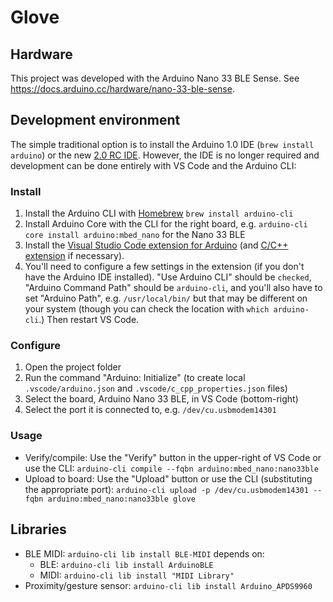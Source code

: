 # Glove

## Hardware

This project was developed with the Arduino Nano 33 BLE Sense. See https://docs.arduino.cc/hardware/nano-33-ble-sense.

## Development environment

The simple traditional option is to install the Arduino 1.0 IDE (`brew install arduino`) or the new [2.0 RC IDE](https://www.arduino.cc/en/software#experimental-software). However, the IDE is no longer required and development can be done entirely with VS Code and the Arduino CLI:

### Install

1. Install the Arduino CLI with [Homebrew](https://brew.sh) `brew install arduino-cli`
2. Install Arduino Core with the CLI for the right board, e.g. `arduino-cli core install arduino:mbed_nano` for the Nano 33 BLE
3. Install the [Visual Studio Code extension for Arduino](https://marketplace.visualstudio.com/items?itemName=vsciot-vscode.vscode-arduino) (and [C/C++ extension](https://marketplace.visualstudio.com/items?itemName=ms-vscode.cpptools) if necessary).
4. You'll need to configure a few settings in the extension (if you don't have the Arduino IDE installed). "Use Arduino CLI" should be `checked`, "Arduino Command Path" should be `arduino-cli`, and you'll also have to set "Arduino Path", e.g. `/usr/local/bin/` but that may be different on your system (though you can check the location with `which arduino-cli`.) Then restart VS Code.

### Configure

1. Open the project folder
2. Run the command "Arduino: Initialize" (to create local `.vscode/arduino.json` and `.vscode/c_cpp_properties.json` files)
3. Select the board, Arduino Nano 33 BLE, in VS Code (bottom-right)
4. Select the port it is connected to, e.g. `/dev/cu.usbmodem14301`

### Usage

- Verify/compile: Use the "Verify" button in the upper-right of VS Code or use the CLI: `arduino-cli compile --fqbn arduino:mbed_nano:nano33ble`
- Upload to board: Use the "Upload" button or use the CLI (substituting the appropriate port): `arduino-cli upload -p /dev/cu.usbmodem14301 --fqbn arduino:mbed_nano:nano33ble glove`

## Libraries

- BLE MIDI: `arduino-cli lib install BLE-MIDI` depends on:
    - BLE: `arduino-cli lib install ArduinoBLE`
    - MIDI: `arduino-cli lib install "MIDI Library"`
- Proximity/gesture sensor: `arduino-cli lib install Arduino_APDS9960`
